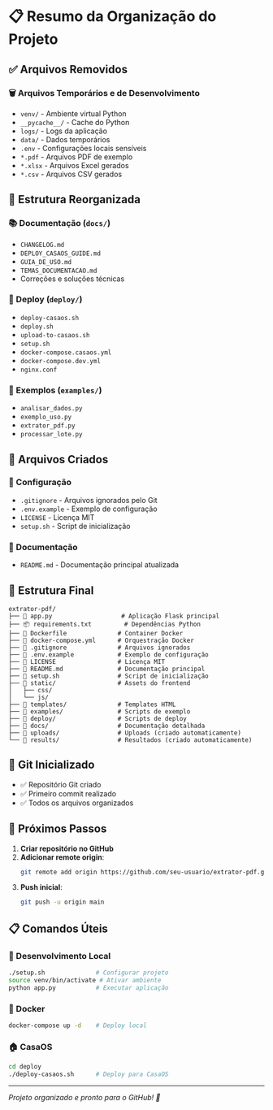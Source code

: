 # 📋 Resumo da Organização do Projeto

## ✅ Arquivos Removidos

### 🗑️ Arquivos Temporários e de Desenvolvimento
- `venv/` - Ambiente virtual Python
- `__pycache__/` - Cache do Python
- `logs/` - Logs da aplicação
- `data/` - Dados temporários
- `.env` - Configurações locais sensíveis
- `*.pdf` - Arquivos PDF de exemplo
- `*.xlsx` - Arquivos Excel gerados
- `*.csv` - Arquivos CSV gerados

## 📁 Estrutura Reorganizada

### 📚 Documentação (`docs/`)
- `CHANGELOG.md`
- `DEPLOY_CASAOS_GUIDE.md`
- `GUIA_DE_USO.md`
- `TEMAS_DOCUMENTACAO.md`
- Correções e soluções técnicas

### 🚀 Deploy (`deploy/`)
- `deploy-casaos.sh`
- `deploy.sh`
- `upload-to-casaos.sh`
- `setup.sh`
- `docker-compose.casaos.yml`
- `docker-compose.dev.yml`
- `nginx.conf`

### 📝 Exemplos (`examples/`)
- `analisar_dados.py`
- `exemplo_uso.py`
- `extrator_pdf.py`
- `processar_lote.py`

## 📄 Arquivos Criados

### 🔧 Configuração
- `.gitignore` - Arquivos ignorados pelo Git
- `.env.example` - Exemplo de configuração
- `LICENSE` - Licença MIT
- `setup.sh` - Script de inicialização

### 📖 Documentação
- `README.md` - Documentação principal atualizada

## 🎯 Estrutura Final

```
extrator-pdf/
├── 📄 app.py                   # Aplicação Flask principal
├── 📦 requirements.txt         # Dependências Python
├── 🐳 Dockerfile              # Container Docker
├── 🐳 docker-compose.yml      # Orquestração Docker
├── 🔧 .gitignore              # Arquivos ignorados
├── 🔧 .env.example            # Exemplo de configuração
├── 📄 LICENSE                 # Licença MIT
├── 📖 README.md               # Documentação principal
├── 🚀 setup.sh                # Script de inicialização
├── 📁 static/                 # Assets do frontend
│   ├── css/
│   └── js/
├── 📁 templates/              # Templates HTML
├── 📁 examples/               # Scripts de exemplo
├── 📁 deploy/                 # Scripts de deploy
├── 📁 docs/                   # Documentação detalhada
├── 📁 uploads/                # Uploads (criado automaticamente)
└── 📁 results/                # Resultados (criado automaticamente)
```

## 🎉 Git Inicializado

- ✅ Repositório Git criado
- ✅ Primeiro commit realizado
- ✅ Todos os arquivos organizados

## 🚀 Próximos Passos

1. **Criar repositório no GitHub**
2. **Adicionar remote origin**:
   ```bash
   git remote add origin https://github.com/seu-usuario/extrator-pdf.git
   ```
3. **Push inicial**:
   ```bash
   git push -u origin main
   ```

## 📋 Comandos Úteis

### 🔧 Desenvolvimento Local
```bash
./setup.sh              # Configurar projeto
source venv/bin/activate # Ativar ambiente
python app.py           # Executar aplicação
```

### 🐳 Docker
```bash
docker-compose up -d    # Deploy local
```

### 🏠 CasaOS
```bash
cd deploy
./deploy-casaos.sh      # Deploy para CasaOS
```

---
*Projeto organizado e pronto para o GitHub! 🎉*
